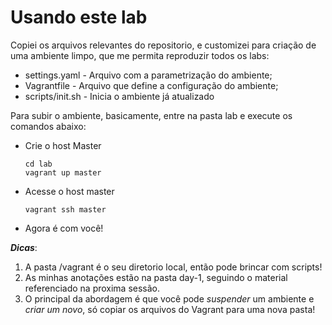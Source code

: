 # Usando este lab

Copiei os arquivos relevantes do repositorio, e customizei para criação de uma ambiente limpo, que me permita reproduzir todos os labs:

- settings.yaml - Arquivo com a parametrização do ambiente;
- Vagrantfile - Arquivo que define a configuração do ambiente;
- scripts/init.sh - Inicia o ambiente já atualizado

Para subir o ambiente, basicamente, entre na pasta lab e execute os comandos abaixo:

- Crie o host Master

    ```shell
    cd lab
    vagrant up master
    ```

- Acesse o host master

    ```shell
    vagrant ssh master
    ```

- Agora é com você!

***Dicas***:

  1.  A pasta /vagrant é o seu diretorio local, então pode brincar com scripts!
  2. As minhas anotações estão na pasta day-1, seguindo o material referenciado na proxima sessão.
  3. O principal da abordagem é que você pode *suspender* um ambiente e *criar um novo*, só copiar os arquivos do Vagrant para uma nova pasta!

